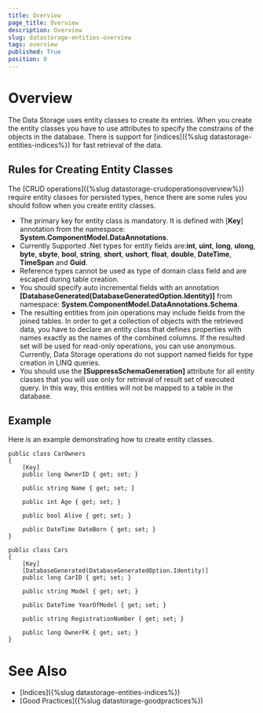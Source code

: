 ```yaml
---
title: Overview
page_title: Overview
description: Overview
slug: datastorage-entities-overview
tags: overview
published: True
position: 0
---
```


# Overview

The Data Storage uses entity classes to create its entries. When you create the entity classes you have to use attributes to specify the constrains of the objects in the database. There is support for [indices]({%slug datastorage-entities-indices%}) for fast retrieval of the data.

## Rules for Creating Entity Classes

The [CRUD operations]({%slug datastorage-crudoperationsoverview%}) require entity classes for persisted types, hence there are some rules you should follow when you create entity classes.

* The primary key for entity class is mandatory. It is defined with [**Key**] annotation from the namespace: **System.ComponentModel.DataAnnotations**.
* Currently Supported .Net types for entity fields are:**int**, **uint**, **long**, **ulong**, **byte**, **sbyte**, **bool**, **string**, **short**, **ushort**, **float**, **double**, **DateTime**, **TimeSpan** and **Guid**.
* Reference types cannot be used as type of domain class field and are escaped during table creation.
* You should specify auto incremental fields with an annotation **[DatabaseGenerated(DatabaseGeneratedOption.Identity)]** from namespace: **System.ComponentModel.DataAnnotations.Schema**.
* The resulting entities from join operations may include fields from the joined tables. In order to get a collection of objects with the retrieved data, you have to declare an entity class that defines properties with names exactly as the names of the combined columns. If the resulted set will be used for read-only operations, you can use anonymous. Currently, Data Storage operations do not support named fields for type creation in LINQ queries.
* You should use the **[SuppressSchemaGeneration]** attribute for all entity classes that you will use only for retrieval of result set of executed query. In this way, this entities will not be mapped to a table in the database.

## Example

Here is an example demonstrating how to create entity classes.

	
	public class CarOwners
	{
		[Key]
		public long OwnerID { get; set; }
		
		public string Name { get; set; }
		
		public int Age { get; set; }
		
		public bool Alive { get; set; }
		
		public DateTime DateBorn { get; set; }
	}
	
	public class Cars
	{
		[Key]
		[DatabaseGenerated(DatabaseGeneratedOption.Identity)]
		public long CarID { get; set; }
		
		public string Model { get; set; }
		
		public DateTime YearOfModel { get; set; }
		
		public string RegistrationNumber { get; set; }
		
		public long OwnerFK { get; set; }
	}

# See Also

 * [Indices]({%slug datastorage-entities-indices%})
 * [Good Practices]({%slug datastorage-goodpractices%})
